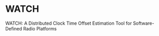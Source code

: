 # WATCH
WATCH: A Distributed Clock Time Offset Estimation Tool for Software-Defined Radio Platforms
